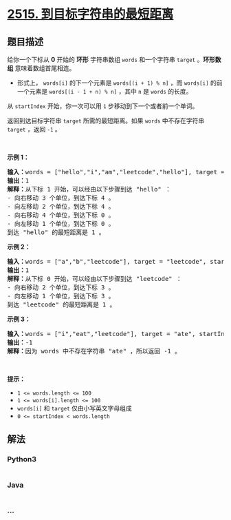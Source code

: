 # [2515. 到目标字符串的最短距离](https://leetcode-cn.com/problems/shortest-distance-to-target-string-in-a-circular-array)

## 题目描述

<!-- 这里写题目描述 -->

<p>给你一个下标从 <strong>0</strong> 开始的 <strong>环形</strong> 字符串数组 <code>words</code> 和一个字符串 <code>target</code> 。<strong>环形数组</strong> 意味着数组首尾相连。</p>

<ul>
	<li>形式上， <code>words[i]</code> 的下一个元素是 <code>words[(i + 1) % n]</code> ，而 <code>words[i]</code> 的前一个元素是 <code>words[(i - 1 + n) % n]</code> ，其中 <code>n</code> 是 <code>words</code> 的长度。</li>
</ul>

<p>从 <code>startIndex</code> 开始，你一次可以用 <code>1</code> 步移动到下一个或者前一个单词。</p>

<p>返回到达目标字符串 <code>target</code> 所需的最短距离。如果 <code>words</code> 中不存在字符串 <code>target</code> ，返回 <code>-1</code> 。</p>

<p>&nbsp;</p>

<p><strong>示例 1：</strong></p>

<pre><strong>输入：</strong>words = ["hello","i","am","leetcode","hello"], target = "hello", startIndex = 1
<strong>输出：</strong>1
<strong>解释：</strong>从下标 1 开始，可以经由以下步骤到达 "hello" ：
- 向右移动 3 个单位，到达下标 4 。
- 向左移动 2 个单位，到达下标 4 。
- 向右移动 4 个单位，到达下标 0 。
- 向左移动 1 个单位，到达下标 0 。
到达 "hello" 的最短距离是 1 。
</pre>

<p><strong>示例 2：</strong></p>

<pre><strong>输入：</strong>words = ["a","b","leetcode"], target = "leetcode", startIndex = 0
<strong>输出：</strong>1
<strong>解释：</strong>从下标 0 开始，可以经由以下步骤到达 "leetcode" ：
- 向右移动 2 个单位，到达下标 3 。
- 向左移动 1 个单位，到达下标 3 。
到达 "leetcode" 的最短距离是 1 。</pre>

<p><strong>示例 3：</strong></p>

<pre><strong>输入：</strong>words = ["i","eat","leetcode"], target = "ate", startIndex = 0
<strong>输出：</strong>-1
<strong>解释：</strong>因为 words 中不存在字符串 "ate" ，所以返回 -1 。
</pre>

<p>&nbsp;</p>

<p><strong>提示：</strong></p>

<ul>
	<li><code>1 &lt;= words.length &lt;= 100</code></li>
	<li><code>1 &lt;= words[i].length &lt;= 100</code></li>
	<li><code>words[i]</code> 和 <code>target</code> 仅由小写英文字母组成</li>
	<li><code>0 &lt;= startIndex &lt; words.length</code></li>
</ul>


## 解法

<!-- 这里可写通用的实现逻辑 -->

<!-- tabs:start -->

### **Python3**

<!-- 这里可写当前语言的特殊实现逻辑 -->

```python

```

### **Java**

<!-- 这里可写当前语言的特殊实现逻辑 -->

```java

```

### **...**

```

```

<!-- tabs:end -->
